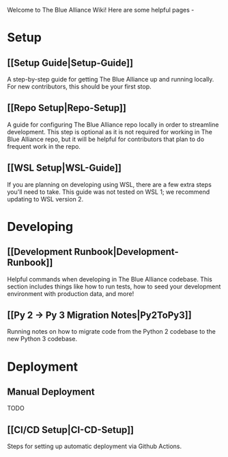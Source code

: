 Welcome to The Blue Alliance Wiki! Here are some helpful pages -

# Setup

## [[Setup Guide|Setup-Guide]]

A step-by-step guide for getting The Blue Alliance up and running locally. For new contributors, this should be your first stop.

## [[Repo Setup|Repo-Setup]]

A guide for configuring The Blue Alliance repo locally in order to streamline development. This step is optional as it is not required for working in The Blue Alliance repo, but it will be helpful for contributors that plan to do frequent work in the repo.

## [[WSL Setup|WSL-Guide]]

If you are planning on developing using WSL, there are a few extra steps you'll need to take. This guide was not tested on WSL 1; we recommend updating to WSL version 2.

# Developing

## [[Development Runbook|Development-Runbook]]

Helpful commands when developing in The Blue Alliance codebase. This section includes things like how to run tests, how to seed your development environment with production data, and more!

## [[Py 2 -> Py 3 Migration Notes|Py2ToPy3]]

Running notes on how to migrate code from the Python 2 codebase to the new Python 3 codebase.

# Deployment

## Manual Deployment

TODO

## [[CI/CD Setup|CI-CD-Setup]]

Steps for setting up automatic deployment via Github Actions.
